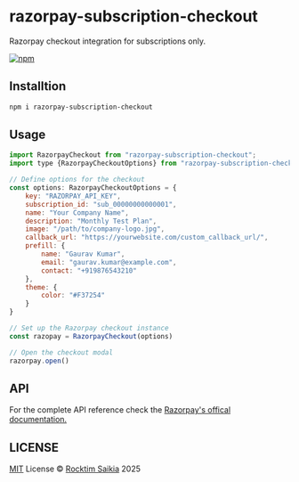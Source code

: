 # razorpay-subscription-checkout

Razorpay checkout integration for subscriptions only.

[![npm](https://img.shields.io/npm/v/razorpay-subscription-checkout?color=bright)](https://npmjs.com/package/razorpay-subscription-checkout)

## Installtion

```sh
npm i razorpay-subscription-checkout
```

## Usage

```javascript
import RazorpayCheckout from "razorpay-subscription-checkout";
import type {RazorpayCheckoutOptions} from "razorpay-subscription-checkout"

// Define options for the checkout
const options: RazorpayCheckoutOptions = {
	key: "RAZORPAY_API_KEY",
	subscription_id: "sub_00000000000001",
	name: "Your Company Name",
	description: "Monthly Test Plan",
	image: "/path/to/company-logo.jpg",
	callback_url: "https://yourwebsite.com/custom_callback_url/",
	prefill: {
		name: "Gaurav Kumar",
		email: "gaurav.kumar@example.com",
		contact: "+919876543210"
	},
	theme: {
		color: "#F37254"
	}
}

// Set up the Razorpay checkout instance
const razopay = RazorpayCheckout(options)

// Open the checkout modal
razorpay.open()
```

## API
For the complete API reference check the [Razorpay's offical documentation.](https://razorpay.com/docs/payments/payment-gateway/web-integration/standard/integration-steps#123-checkout-options)


## LICENSE

[MIT](./LICENSE) License &copy; [Rocktim Saikia](https://rocktimsaikia.dev) 2025
